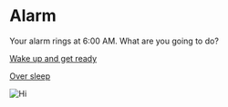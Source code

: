# Alarm

Your alarm rings at 6:00 AM. What are you going to do?

[Wake up and get ready](simulations/school.md)

[Over sleep](simulations/late-to-school.md)

![Hi][Alarm]

[Alarm]: https://www.google.com/url?sa=i&url=https%3A%2F%2Ficon-icons.com%2Ficon%2Falarm-clock%2F126496&psig=AOvVaw2jbFNm_LQrcKu_qnr7489F&ust=1706895016863000&source=images&cd=vfe&opi=89978449&ved=0CBEQjRxqGAoTCJin1czVioQDFQAAAAAdAAAAABC7AQ







